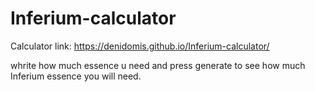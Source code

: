 # Inferium-calculator

Calculator link: https://denidomis.github.io/Inferium-calculator/

whrite how much essence u need and press generate to see how much Inferium essence you will need.
